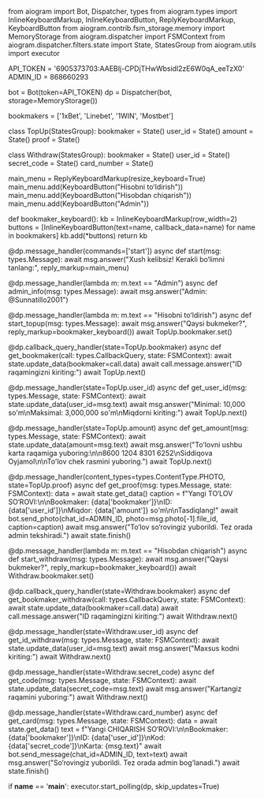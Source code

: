 from aiogram import Bot, Dispatcher, types
from aiogram.types import InlineKeyboardMarkup, InlineKeyboardButton, ReplyKeyboardMarkup, KeyboardButton
from aiogram.contrib.fsm_storage.memory import MemoryStorage
from aiogram.dispatcher import FSMContext
from aiogram.dispatcher.filters.state import State, StatesGroup
from aiogram.utils import executor

API_TOKEN = '6905373703:AAEBIj-CPDjTHwWbsidl2zE6W0qA_eeTzX0'
ADMIN_ID = 868660293

bot = Bot(token=API_TOKEN)
dp = Dispatcher(bot, storage=MemoryStorage())

bookmakers = ['1xBet', 'Linebet', '1WIN', 'Mostbet']

class TopUp(StatesGroup):
    bookmaker = State()
    user_id = State()
    amount = State()
    proof = State()

class Withdraw(StatesGroup):
    bookmaker = State()
    user_id = State()
    secret_code = State()
    card_number = State()

main_menu = ReplyKeyboardMarkup(resize_keyboard=True)
main_menu.add(KeyboardButton("Hisobni toʻldirish"))
main_menu.add(KeyboardButton("Hisobdan chiqarish"))
main_menu.add(KeyboardButton("Admin"))

def bookmaker_keyboard():
    kb = InlineKeyboardMarkup(row_width=2)
    buttons = [InlineKeyboardButton(text=name, callback_data=name) for name in bookmakers]
    kb.add(*buttons)
    return kb

@dp.message_handler(commands=['start'])
async def start(msg: types.Message):
    await msg.answer("Xush kelibsiz! Kerakli bo‘limni tanlang:", reply_markup=main_menu)

@dp.message_handler(lambda m: m.text == "Admin")
async def admin_info(msg: types.Message):
    await msg.answer("Admin: @Sunnatillo2001")

@dp.message_handler(lambda m: m.text == "Hisobni toʻldirish")
async def start_topup(msg: types.Message):
    await msg.answer("Qaysi bukmeker?", reply_markup=bookmaker_keyboard())
    await TopUp.bookmaker.set()

@dp.callback_query_handler(state=TopUp.bookmaker)
async def get_bookmaker(call: types.CallbackQuery, state: FSMContext):
    await state.update_data(bookmaker=call.data)
    await call.message.answer("ID raqamingizni kiriting:")
    await TopUp.next()

@dp.message_handler(state=TopUp.user_id)
async def get_user_id(msg: types.Message, state: FSMContext):
    await state.update_data(user_id=msg.text)
    await msg.answer("Minimal: 10,000 so'm\nMaksimal: 3,000,000 so'm\nMiqdorni kiriting:")
    await TopUp.next()

@dp.message_handler(state=TopUp.amount)
async def get_amount(msg: types.Message, state: FSMContext):
    await state.update_data(amount=msg.text)
    await msg.answer("Toʻlovni ushbu karta raqamiga yuboring:\n\n8600 1204 8301 6252\nSiddiqova Oyjamol\n\nToʻlov chek rasmini yuboring.")
    await TopUp.next()

@dp.message_handler(content_types=types.ContentType.PHOTO, state=TopUp.proof)
async def get_proof(msg: types.Message, state: FSMContext):
    data = await state.get_data()
    caption = f"Yangi TO‘LOV SO‘ROVI:\n\nBookmaker: {data['bookmaker']}\nID: {data['user_id']}\nMiqdor: {data['amount']} so'm\n\nTasdiqlang!"
    await bot.send_photo(chat_id=ADMIN_ID, photo=msg.photo[-1].file_id, caption=caption)
    await msg.answer("To‘lov so‘rovingiz yuborildi. Tez orada admin tekshiradi.")
    await state.finish()

@dp.message_handler(lambda m: m.text == "Hisobdan chiqarish")
async def start_withdraw(msg: types.Message):
    await msg.answer("Qaysi bukmeker?", reply_markup=bookmaker_keyboard())
    await Withdraw.bookmaker.set()

@dp.callback_query_handler(state=Withdraw.bookmaker)
async def get_bookmaker_withdraw(call: types.CallbackQuery, state: FSMContext):
    await state.update_data(bookmaker=call.data)
    await call.message.answer("ID raqamingizni kiriting:")
    await Withdraw.next()

@dp.message_handler(state=Withdraw.user_id)
async def get_id_withdraw(msg: types.Message, state: FSMContext):
    await state.update_data(user_id=msg.text)
    await msg.answer("Maxsus kodni kiriting:")
    await Withdraw.next()

@dp.message_handler(state=Withdraw.secret_code)
async def get_code(msg: types.Message, state: FSMContext):
    await state.update_data(secret_code=msg.text)
    await msg.answer("Kartangiz raqamini yuboring:")
    await Withdraw.next()

@dp.message_handler(state=Withdraw.card_number)
async def get_card(msg: types.Message, state: FSMContext):
    data = await state.get_data()
    text = f"Yangi CHIQARISH SO‘ROVI:\n\nBookmaker: {data['bookmaker']}\nID: {data['user_id']}\nKod: {data['secret_code']}\nKarta: {msg.text}"
    await bot.send_message(chat_id=ADMIN_ID, text=text)
    await msg.answer("So‘rovingiz yuborildi. Tez orada admin bog‘lanadi.")
    await state.finish()

if __name__ == '__main__':
    executor.start_polling(dp, skip_updates=True)
